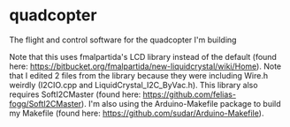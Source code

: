 # quadcopter
The flight and control software for the quadcopter I'm building

Note that this uses fmalpartida's LCD library instead of the default (found here: https://bitbucket.org/fmalpartida/new-liquidcrystal/wiki/Home). Note that I edited 2 files from the library because they were including Wire.h weirdly (I2CIO.cpp and LiquidCrystal_I2C_ByVac.h). This library also requires SoftI2CMaster (found here: https://github.com/felias-fogg/SoftI2CMaster).
I'm also using the Arduino-Makefile package to build my Makefile (found here: https://github.com/sudar/Arduino-Makefile).
